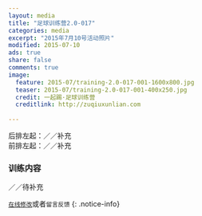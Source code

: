 ```yaml
---
layout: media
title: "足球训练营2.0-017"
categories: media
excerpt: "2015年7月10号活动照片"
modified: 2015-07-10
ads: true
share: false
comments: true
image:
  feature: 2015-07/training-2.0-017-001-1600x800.jpg
  teaser: 2015-07/training-2.0-017-001-400x250.jpg
  credit: 一起踢·足球训练营
  creditlink: http://zuqiuxunlian.com
  
---
```

后排左起：／／补充   
前排左起：／／补充


### 训练内容
／／待补充 

[`在线修改`](https://github.com/awong1900/football/edit/gh-pages/_posts/media/2015-07-10-training-2.0-017.md)或者`留言反馈`
{: .notice-info}
